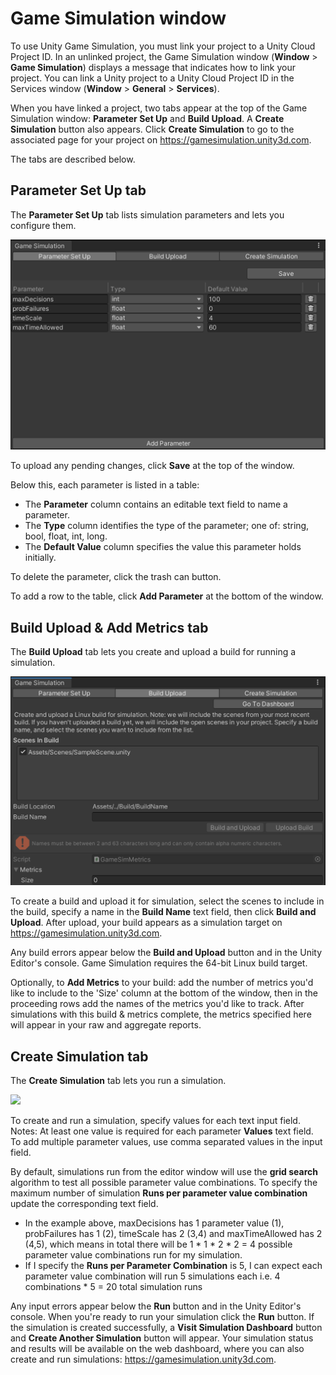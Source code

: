 # Game Simulation window
To use Unity Game Simulation, you must link your project to a Unity Cloud Project ID. In an unlinked project, the Game Simulation window (**Window** > **Game Simulation**) displays a message that indicates how to link your project. You can link a Unity project to a Unity Cloud Project ID in the Services window (**Window** > **General** > **Services**).

When you have linked a project, two tabs appear at the top of the Game Simulation window: **Parameter Set Up** and **Build Upload**. A **Create Simulation** button also appears. Click **Create Simulation** to go to the associated page for your project on https://gamesimulation.unity3d.com. 

The tabs are described below.

## Parameter Set Up tab
The **Parameter Set Up** tab lists simulation parameters and lets you configure them.

![](images/parameter-setup-tab.png) 

To upload any pending changes, click **Save** at the top of the window. 

Below this, each parameter is listed in a table:

- The **Parameter** column contains an editable text field to name a parameter. 
- The **Type** column identifies the type of the parameter; one of: string, bool, float, int, long.
- The **Default Value** column specifies the value this parameter holds initially.

To delete the parameter, click the trash can button.

To add a row to the table, click **Add Parameter** at the bottom of the window.


## Build Upload & Add Metrics tab
The **Build Upload** tab lets you create and upload a build for running a simulation.

![](images/build-upload-tab.png) 

To create a build and upload it for simulation, select the scenes to include in the build, specify a name in the **Build Name** text field, then click **Build and Upload**. After upload, your build appears as a simulation target on https://gamesimulation.unity3d.com.

Any build errors appear below the **Build and Upload** button and in the Unity Editor's console. Game Simulation requires the 64-bit Linux build target.

Optionally, to **Add Metrics** to your build: add the number of metrics you'd like to include to the 'Size' column at the bottom of the window, then in the proceeding rows add the names of the metrics you'd like to track. After simulations with this build & metrics complete, the metrics specified here will appear in your raw and aggregate reports. 

## Create Simulation tab
The **Create Simulation** tab lets you run a simulation.

![](images/create-simulation-editor-ux.gif) 

To create and run a simulation, specify values for each text input field.  Notes: At least one value is required for each parameter **Values** text field.  To add multiple parameter values, use comma separated values in the input field.  

By default, simulations run from the editor window will use the **grid search** algorithm to test all possible parameter value combinations.  To specify the maximum number of simulation **Runs per parameter value combination** update the corresponding text field.  
 - In the example above, maxDecisions has 1 parameter value (1), probFailures has 1 (2), timeScale has 2 (3,4) and maxTimeAllowed has 2 (4,5), which means in total there will be 1 * 1 * 2 * 2 = 4 possible parameter value combinations run for my simulation.  
 - If I specify the **Runs per Parameter Combination** is 5, I can expect each parameter value combination will run 5 simulations each i.e. 4 combinations * 5 = 20 total simulation runs 

Any input errors appear below the **Run** button and in the Unity Editor's console. When you're ready to run your simulation click the **Run** button.  If the simulation is created successfully, a **Visit Simulation Dashboard** button and **Create Another Simulation** button will appear.  Your simulation status and results will be available on the web dashboard, where you can also create and run simulations: https://gamesimulation.unity3d.com.
